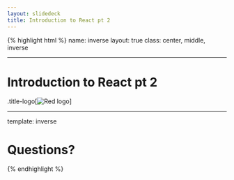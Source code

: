 ```yaml
---
layout: slidedeck
title: Introduction to React pt 2
---
```


{% highlight html %}
name: inverse
layout: true
class: center, middle, inverse

---

# Introduction to React pt 2

.title-logo[![Red logo](/public/img/red-logo-white.svg)]

---

template: inverse

# Questions?

{% endhighlight %}
